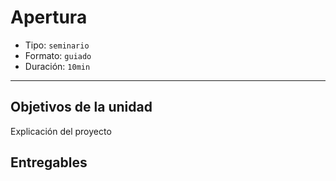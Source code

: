 # Apertura

* Tipo: `seminario`
* Formato: `guiado`
* Duración: `10min`

***

## Objetivos de la unidad

Explicación del proyecto

## Entregables
